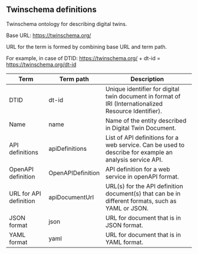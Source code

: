 ## Twinschema definitions

Twinschema ontology for describing digital twins.

Base URL: https://twinschema.org/

URL for the term is formed by combining base URL and term path.

For example, in case of DTID: https://twinschema.org/ + dt-id = https://twinschema.org/dt-id 

| Term | Term path| Description |
| ------------- | ------------- | ------------- |
| DTID  | dt-id | Unique identifier for digital twin document in format of IRI (Internationalized Resource Identifier).|
| Name | name | Name of the entity described in Digital Twin Document. |
| API definitions  | apiDefinitions | List of API definitions for a web service. Can be used to describe for example an analysis service API. |
| OpenAPI definition  | OpenAPIDefinition | API definition for a web service in openAPI format. |
| URL for API definition | apiDocumentUrl | URL(s) for the API definition document(s) that can be in different formats, such as YAML or JSON. |
| JSON format | json | URL for document that is in JSON format. |
| YAML format | yaml | URL for document that is in YAML format. |
